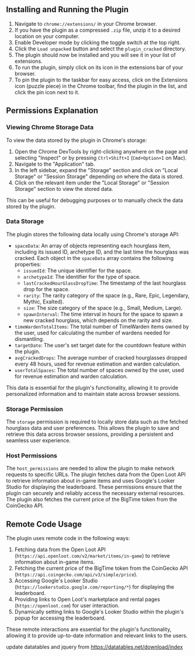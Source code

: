 ## Installing and Running the Plugin

1. Navigate to `chrome://extensions/` in your Chrome browser.
2. If you have the plugin as a compressed `.zip` file, unzip it to a desired location on your computer.
2. Enable Developer mode by clicking the toggle switch at the top right.
3. Click the `Load unpacked` button and select the `plugin_cracked` directory.
4. The plugin should now be installed and you will see it in your list of extensions.
5. To run the plugin, simply click on its icon in the extensions bar of your browser.
6. To pin the plugin to the taskbar for easy access, click on the Extensions icon (puzzle piece) in the Chrome toolbar, find the plugin in the list, and click the pin icon next to it.

## Permissions Explanation

### Viewing Chrome Storage Data

To view the data stored by the plugin in Chrome's storage:

1. Open the Chrome DevTools by right-clicking anywhere on the page and selecting "Inspect" or by pressing `Ctrl+Shift+I` (`Cmd+Option+I` on Mac).
2. Navigate to the "Application" tab.
3. In the left sidebar, expand the "Storage" section and click on "Local Storage" or "Session Storage" depending on where the data is stored.
4. Click on the relevant item under the "Local Storage" or "Session Storage" section to view the stored data.

This can be useful for debugging purposes or to manually check the data stored by the plugin.

### Data Storage

The plugin stores the following data locally using Chrome's storage API:

- `spaceData`: An array of objects representing each hourglass item, including its issued ID, archetype ID, and the last time the hourglass was cracked.
   Each object in the `spaceData` array contains the following properties:
   - `issuedId`: The unique identifier for the space.
   - `archetypeId`: The identifier for the type of space.
   - `lastCrackedHourGlassDropTime`: The timestamp of the last hourglass drop for the space.
   - `rarity`: The rarity category of the space (e.g., Rare, Epic, Legendary, Mythic, Exalted).
   - `size`: The size category of the space (e.g., Small, Medium, Large).
   - `spawnInterval`: The time interval in hours for the space to spawn a new cracked hourglass, which depends on the rarity and size.
- `timeWardenTotalItems`: The total number of TimeWarden items owned by the user, used for calculating the number of wardens needed for dismantling.
- `targetDate`: The user's set target date for the countdown feature within the plugin.
 - `avgCrackedDrops`: The average number of cracked hourglasses dropped every 48 hours, used for revenue estimation and warden calculation.
 - `userTotalSpaces`: The total number of spaces owned by the user, used for revenue estimation and warden calculation.

This data is essential for the plugin's functionality, allowing it to provide personalized information and to maintain state across browser sessions.

### Storage Permission

The `storage` permission is required to locally store data such as the fetched hourglass data and user preferences. This allows the plugin to save and retrieve this data across browser sessions, providing a persistent and seamless user experience.

### Host Permissions

The `host_permissions` are needed to allow the plugin to make network requests to specific URLs. The plugin fetches data from the Open Loot API to retrieve information about in-game items and uses Google's Looker Studio for displaying the leaderboard. These permissions ensure that the plugin can securely and reliably access the necessary external resources. The plugin also fetches the current price of the BigTime token from the CoinGecko API.

## Remote Code Usage

The plugin uses remote code in the following ways:

1. Fetching data from the Open Loot API (`https://api.openloot.com/v2/market/items/in-game`) to retrieve information about in-game items.
2. Fetching the current price of the BigTime token from the CoinGecko API (`https://api.coingecko.com/api/v3/simple/price`).
3. Accessing Google's Looker Studio (`https://lookerstudio.google.com/reporting/*`) for displaying the leaderboard.
4. Providing links to Open Loot's marketplace and rental pages (`https://openloot.com`) for user interaction.
5. Dynamically setting links to Google's Looker Studio within the plugin's popup for accessing the leaderboard.

These remote interactions are essential for the plugin's functionality, allowing it to provide up-to-date information and relevant links to the users.

update datatables and jquery from https://datatables.net/download/index
